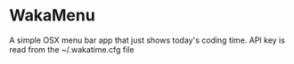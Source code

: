 # WakaMenu

A simple OSX menu bar app that just shows today's coding time.
API key is read from the ~/.wakatime.cfg file
